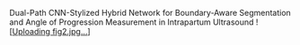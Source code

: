 Dual-Path CNN-Stylized Hybrid Network for Boundary-Aware Segmentation and Angle of Progression Measurement in Intrapartum Ultrasound
![[Uploading fig2.jpg…](https://github.com/SakuraKong/Dual-Path-CNN-Stylized-Hybrid-Network/blob/master/fig1.jpg)]

